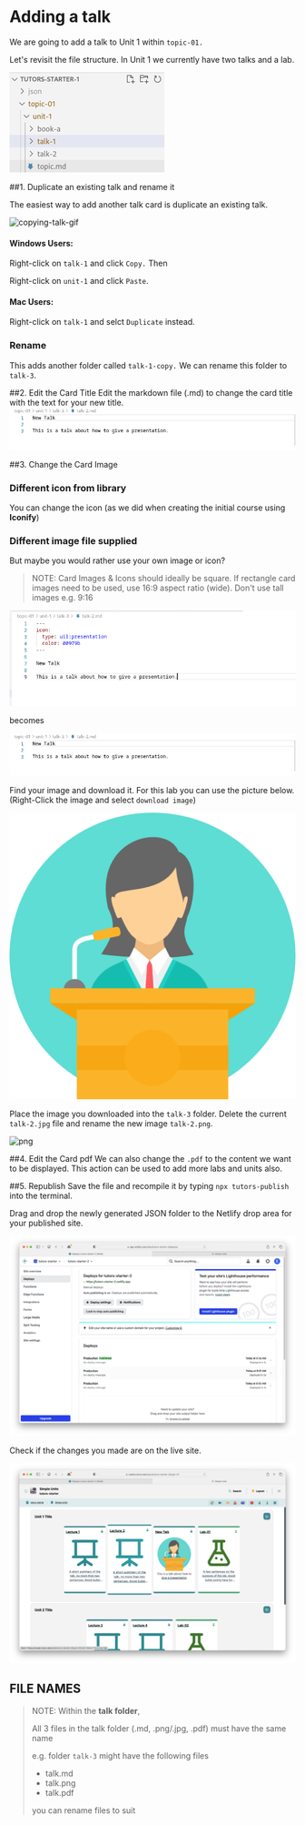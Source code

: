 # Adding a talk

We are going to add a talk to Unit 1 within `topic-01.`

Let's revisit the file structure. In Unit 1 we currently have two talks and a lab. 

![file-structure](img/333.png)

##1. Duplicate an existing talk and rename it

The easiest way to add another talk card is duplicate an existing talk.

![copying-talk-gif](img/01x.gif)


#### Windows Users:

Right-click on `talk-1` and click `Copy.` Then

Right-click on `unit-1` and click `Paste`. 

#### Mac Users:

Right-click on `talk-1` and selct `Duplicate` instead. 

### Rename

This adds another folder called `talk-1-copy.` 
We can rename this folder to `talk-3`. 



##2. Edit the Card Title 
Edit the markdown file (.md) to change the card title with the text for your new title. 
![delete-icon](img/talk2.png)

##3. Change the Card Image

### Different icon from library
You can change the icon (as we did when creating the initial course using **Iconify**)

### Different image file supplied
But maybe you would rather use your own image or icon?

> NOTE:
> Card Images & Icons should ideally be square. 
> If rectangle card images need to be used, use 16:9 aspect ratio (wide).
> Don't use tall images e.g. 9:16

![changing-talk](img/talk1.png)

becomes

![delete-icon](img/talk2.png)

Find your image and download it. For this lab you can use the picture below. (Right-Click the image and select `download image`)

![png](img/pic-from-web.png)

Place the image you downloaded into the `talk-3` folder. Delete the current `talk-2.jpg` file and rename the new image `talk-2.png`. 


![png](img/talk3.gif)

##4. Edit the Card pdf
We can also change the `.pdf` to the content we want to be displayed. This action can be used to add more labs and units also. 

##5. Republish
Save the file and recompile it by typing `npx tutors-publish` into the terminal. 

Drag and drop the newly generated JSON folder to the Netlify drop area for your published site. 

![netlify-deploys](img/45.png)

Check if the changes you made are on the live site.

![updated-site](img/46.png)

## FILE NAMES

> NOTE:
> Within the **talk folder**, 
> 
> All 3 files in the talk folder (.md, .png/.jpg, .pdf) must have the same name
> 
> e.g. folder `talk-3` might have the following files
> 
> - talk.md
> - talk.png
> - talk.pdf
> 
> you can rename files to suit
